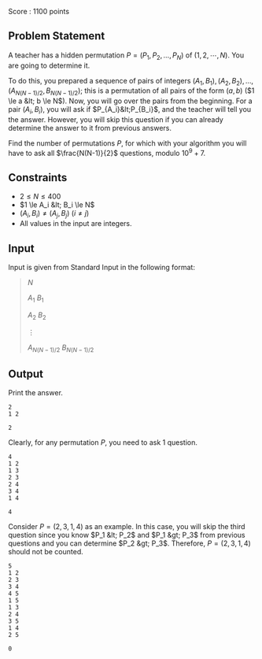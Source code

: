 Score : $1100$ points

## Problem Statement

A teacher has a hidden permutation $P=(P_1,P_2,\ldots,P_N)$ of $(1,2,\cdots,N)$.
You are going to determine it.

To do this, you prepared a sequence of pairs of integers $(A_1,B_1),(A_2,B_2),\ldots,(A_{N(N-1)/2},B_{N(N-1)/2})$; this is a permutation of all pairs of the form $(a,b)$ ($1 \le a &lt; b \le N$).
Now, you will go over the pairs from the beginning. For a pair $(A_i, B_i)$, you will ask if $P_{A_i}&lt;P_{B_i}$, and the teacher will tell you the answer.
However, you will skip this question if you can already determine the answer to it from previous answers.

Find the number of permutations $P$, for which with your algorithm you will have to ask all $\frac{N(N-1)}{2}$ questions, modulo $10^9+7$.

## Constraints

- $2 \le N \leq 400$
- $1 \le A_i &lt; B_i \le N$
- $(A_i,B_i) \neq (A_j,B_j)$ ($i \neq j$)
- All values in the input are integers.

## Input

Input is given from Standard Input in the following format:

> $N$
> 
> $A_1$ $B_1$
> 
> $A_2$ $B_2$
> 
> $\vdots$
> 
> $A_{N(N-1)/2}$ $B_{N(N-1)/2}$

## Output

Print the answer.

```input1
2
1 2
```

```output1
2
```

Clearly, for any permutation $P$, you need to ask $1$ question.

```input2
4
1 2
1 3
2 3
2 4
3 4
1 4
```

```output2
4
```

Consider $P=(2,3,1,4)$ as an example.
In this case, you will skip the third question since you know $P_1 &lt; P_2$ and $P_1 &gt; P_3$ from previous questions and you can determine $P_2 &gt; P_3$.
Therefore, $P=(2,3,1,4)$ should not be counted.

```input3
5
1 2
2 3
3 4
4 5
1 5
1 3
2 4
3 5
1 4
2 5
```

```output3
0
```